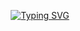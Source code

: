 <p align="center">
  <a href="https://git.io/typing-svg"><img src="https://readme-typing-svg.herokuapp.com?font=Jaini&size=50&duration=1000&pause=1000&color=D83338&center=true&multiline=true&repeat=false&width=700&height=150&lines=%E0%A4%B8%E0%A4%B0%E0%A4%B8%E0%A5%8D%E0%A4%B5%E0%A4%A4%E0%A4%BF+%E0%A4%AE%E0%A4%B9%E0%A4%BE%E0%A4%AD%E0%A4%BE%E0%A4%97%E0%A5%87+%E0%A4%B5%E0%A4%BF%E0%A4%A6%E0%A5%8D%E0%A4%AF%E0%A5%87+%E0%A4%95%E0%A4%AE%E0%A4%B2%E0%A4%B2%E0%A5%8B%E0%A4%9A%E0%A4%A8%E0%A5%87+%E0%A5%A4;%E0%A4%B5%E0%A4%BF%E0%A4%A6%E0%A5%8D%E0%A4%AF%E0%A4%BE%E0%A4%B0%E0%A5%82%E0%A4%AA%E0%A5%87+%E0%A4%B5%E0%A4%BF%E0%A4%B6%E0%A4%BE%E0%A4%B2%E0%A4%BE%E0%A4%95%E0%A5%8D%E0%A4%B7%E0%A4%BF+%E0%A4%B5%E0%A4%BF%E0%A4%A6%E0%A5%8D%E0%A4%AF%E0%A4%BE%E0%A4%82+%E0%A4%A6%E0%A5%87%E0%A4%B9%E0%A4%BF+%E0%A4%A8%E0%A4%AE%E0%A5%8B%E0%A4%B8%E0%A5%8D%E0%A4%A4%E0%A5%81%E0%A4%A4%E0%A5%87%E0%A5%A5" alt="Typing SVG" /></a>
</p>
